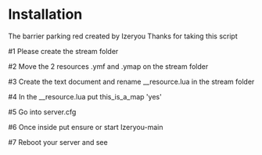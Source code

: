# Installation

The barrier parking red created by Izeryou 
Thanks for taking this script

#1 
Please create the stream folder

#2
Move the 2 resources .ymf and .ymap on the stream folder

#3
Create the text document and rename __resource.lua in the stream folder

#4 
In the __resource.lua put this_is_a_map 'yes'

#5
Go into server.cfg

#6
Once inside put ensure or start Izeryou-main

#7
Reboot your server and see
